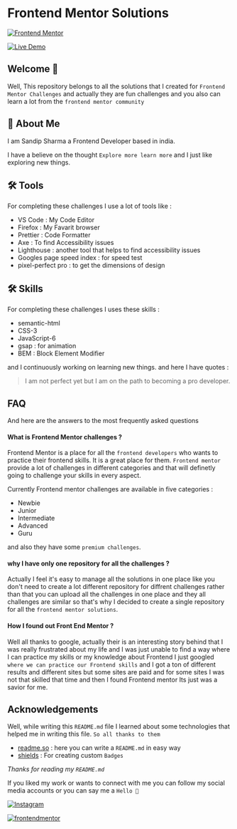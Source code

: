 
# Frontend Mentor Solutions

[![Frontend Mentor](https://img.shields.io/badge/Frontend-Mentor-blue?style=for-the-badge&logo=&logoColor=white)](https://www.frontendmentor.io/challenges) 

[![Live Demo](https://img.shields.io/badge/Live-Demo-red?style=for-the-badge&logo=&logoColor=white)](https://www.frontendmentor.io/challenges)

## Welcome 👏
Well, This repository belongs to all the solutions that I created for `Frontend Mentor Challenges` and actually they are fun challenges and you also can learn a lot from the `frontend mentor community`
## 🚀 About Me
I am Sandip Sharma a Frontend Developer based in india.

I have a believe on the thought
`Explore more learn more` and I just like exploring new things.

## 🛠 Tools
For completing these challenges I use a lot of tools like :
  * VS Code : My Code Editor
  * Firefox : My Favarit browser
  * Prettier : Code Formatter
  * Axe : To find Accessibility issues
  * Lighthouse : another tool that helps to find accessibility issues
  * Googles page speed index : for speed test
  * pixel-perfect pro : to get the dimensions of design

## 🛠 Skills
For completing these challenges I uses these skills :
* semantic-html
* CSS-3
* JavaScript-6
* gsap : for animation
* BEM : Block Element Modifier

and I continuously working on learning new things.
and here I have quotes :
> I am not perfect yet but I am on the path to becoming a pro developer.
## FAQ

And here are the answers to the most frequently asked questions

#### What is Frontend Mentor challenges ?

Frontend Mentor is a place for all the `frontend developers` who wants to practice their frontend skills. It is a great place for them. `Frontend mentor` provide a lot of challenges in different categories and that will definetly going to challenge your skills in every aspect.

Currently Frontend mentor challenges are available in five categories :
* Newbie
* Junior
* Intermediate
* Advanced
* Guru

and also they have some `premium challenges`.

#### why I have only one repository for all the challenges ?

Actually I feel it's easy to manage all the solutions in one place like you don't need to create a lot different repository for diffrent challenges rather than that you can upload all the challenges in one place and they all challenges are similar so that's why I decided to create a single repository for all the `frontend mentor solutions`.

#### How I found out Front End Mentor ?

Well all thanks to google, actually their is an interesting story behind that I was really frustrated about my life and I was just unable to find a way where I can practice my skills or my knowledge about Frontend I just googled `where we can practice our Frontend skills` and I got a ton of different results and different sites but some sites are paid and for some sites I was not that skilled that time and then I found Frontend mentor Its just was a savior for me.


## Acknowledgements

Well, while writing this `README.md` file I learned about some technologies that helped me in writing this file. `So all thanks to them`

 - [readme.so](https://awesomeopensource.com/project/elangosundar/awesome-README-templates) : here you can write a `README.md` in easy way
 - [shields](https://shields.io/category/social) : For creating custom `Badges`

*Thanks for reading my `README.md`*

If you liked my work or wants to connect with me you can follow my social media accounts or you can say me a `Hello 👏` 

[![Instagram](https://img.shields.io/badge/Profile-Instagram-red?style=for-the-badge&logo=&logoColor=white)](https://www.instagram.com/sandip_sharma_24/?igshid=NTc4MTIwNjQ2YQ%3D%3D) 

[![frontendmentor](https://img.shields.io/badge/Profile-Frontend%20Mentor-blue?style=for-the-badge&logo=&logoColor=white)](https://www.frontendmentor.io/profile/MrSandipSharma) 
